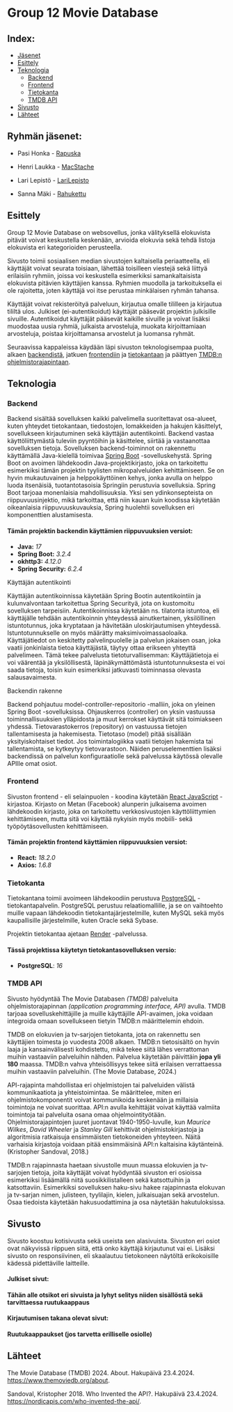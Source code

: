 # Group 12 Movie Database

## Index:
- [Jäsenet](#jasenet)
- [Esittely](esittely)
- [Teknologia](teknologia)
	- [Backend](#backend)
	- [Frontend](#frontend)
	- [Tietokanta](#tietokanta) 
	- [TMDB API](#tmdb_api) 
- [Sivusto](#sivusto)
- [Lähteet](#lähteet)

## <a name ="jasenet"></a> Ryhmän jäsenet:
- Pasi Honka - [Rapuska](https://www.github.com/Rapuska)

- Henri Laukka - [MacStache](https://www.github.com/MacStache)

- Lari Lepistö - [LariLepisto](https://www.github.com/LariLepisto)

- Sanna Mäki - [Rahukettu](https://www.github.com/rahukettu)

## <a name ="esittely"></a> Esittely
Group 12 Movie Database on websovellus, jonka välityksellä elokuvista pitävät voivat keskustella keskenään, arvioida elokuvia sekä tehdä listoja elokuvista eri kategorioiden perusteella. 

Sivusto toimii sosiaalisen median sivustojen kaltaisella periaatteella, eli käyttäjät voivat seurata toisiaan, lähettää toisilleen viestejä sekä liittyä erilaisiin ryhmiin, joissa voi keskustella esimerkiksi samankaltaisista elokuvista pitävien käyttäjien kanssa. Ryhmien muodolla ja tarkoituksella ei ole rajoitetta, joten käyttäjä voi itse perustaa minkälaisen ryhmän tahansa. 

Käyttäjät voivat rekisteröityä palveluun, kirjautua omalle tililleen ja kirjautua tililtä ulos. Julkiset (ei-autentikoidut) käyttäjät pääsevät projektin julkisille sivuille. Autentikoidut käyttäjät pääsevät kaikille sivuille ja voivat lisäksi muodostaa uusia ryhmiä, julkaista arvosteluja, muokata kirjoittamiaan arvosteluja, poistaa kirjoittamansa arvostelut ja luomansa ryhmät.

Seuraavissa kappaleissa käydään läpi sivuston teknologisempaa puolta, alkaen [backendistä](#backend), jatkuen [frontendiin](#frontend) ja [tietokantaan](#tietokanta) ja päättyen [TMDB:n ohjelmistorajapintaan](#tmdb_api).

## <a name ="teknologia"></a>Teknologia

### <a name ="backend"></a> Backend 
Backend sisältää sovelluksen kaikki palvelimella suoritettavat osa-alueet, kuten yhteydet tietokantaan, tiedostojen, lomakkeiden ja hakujen käsittelyt, sovellukseen kirjautuminen sekä käyttäjän autentikointi. Backend vastaa käyttöliittymästä tuleviin pyyntöihin ja käsittelee, siirtää ja vastaanottaa sovelluksen tietoja. 
Sovelluksen backend-toiminnot on rakennettu käyttämällä Java-kielellä toimivaa [Spring Boot](https://spring.io/projects/spring-boot) -sovelluskehystä. Spring Boot on avoimen lähdekoodin Java-projektikirjasto, joka on tarkoitettu esimerkiksi tämän projektin tyylisten mikropalveluiden kehittämiseen. Se on hyvin mukautuvainen ja helppokäyttöinen kehys, jonka avulla on helppo luoda itsenäisiä, tuotantotasoisia Springiin perustuvia sovelluksia. Spring Boot tarjoaa monenlaisia mahdollisuuksia. Yksi sen ydinkonsepteista on riippuvuusinjektio, mikä tarkoittaa, että niin kauan kuin koodissa käytetään oikeanlaisia riippuvuuskuvauksia, Spring huolehtii sovelluksen eri komponenttien alustamisesta.

#### Tämän projektin backendin käyttämien riippuvuuksien versiot:
- **Java:** *17*
- **Spring Boot:** *3.2.4*
- **okhttp3:** *4.12.0*
- **Spring Security:** *6.2.4*

Käyttäjän autentikointi

Käyttäjän autentikoinnissa käytetään Spring Bootin autentikointiin ja kulunvalvontaan tarkoitettua Spring Securityä, jota on kustomoitu sovelluksen tarpeisiin. Autentikoinnissa käytetään ns. tilatonta istuntoa, eli käyttäjälle tehdään autentikoinnin yhteydessä ainutkertainen, yksilöllinen istuntotunnus, joka kryptataan ja hävitetään uloskirjautumisen yhteydessä. Istuntotunnukselle on myös määrätty maksimivoimassaoloaika. Käyttäjätiedot on keskitetty palvelinpuolelle ja palvelun jokaisen osan, joka vaatii jonkinlaista tietoa käyttäjästä, täytyy ottaa erikseen yhteyttä palvelimeen. Tämä tekee palvelusta tietoturvallisemman: Käyttäjätietoja ei voi väärentää ja yksilöllisestä, läpinäkymättömästä istuntotunnuksesta ei voi saada tietoja, toisin kuin esimerkiksi jatkuvasti toiminnassa olevasta salausavaimesta.

Backendin rakenne

Backend pohjautuu model-controller-repositorio -malliin, joka on yleinen Spring Boot -sovelluksissa. Ohjauskerros (controller) on yksin vastuussa toiminnallisuuksien ylläpidosta ja muut kerrokset käyttävät sitä toimiakseen yhdessä. Tietovarastokerros (repository) on vastuussa tietojen tallentamisesta ja hakemisesta. Tietotaso (model) pitää sisällään yksityiskohtaiset tiedot. Jos toimintalogiikka vaatii tietojen hakemista tai tallentamista, se kytkeytyy tietovarastoon. 
Näiden peruselementtien lisäksi backendissä on palvelun konfiguraatiolle sekä palvelussa käytössä olevalle APIlle omat osiot. 



### <a name ="frontend"></a> Frontend
Sivuston frontend - eli selainpuolen - koodina käytetään [React JavaScript](https://react.dev/) -kirjastoa. Kirjasto on Metan (Facebook) alunperin julkaisema avoimen lähdekoodin kirjasto, joka on tarkoitettu verkkosivustojen käyttöliittymien kehittämiseen, mutta sitä voi käyttää nykyisin myös mobiili- sekä työpöytäsovellusten kehittämiseen.

#### Tämän projektin frontend käyttämien riippuvuuksien versiot:
- **React:** *18.2.0*
- **Axios:** *1.6.8*

### <a name ="tietokanta"></a> Tietokanta
Tietokantana toimii avoimeen lähdekoodiin perustuva [PostgreSQL](https://www.postgresql.org/) -tietokantapalvelin. PostgreSQL perustuu relaatiomallille, ja se on vaihtoehto muille vapaan lähdekoodin tietokantajärjestelmille, kuten MySQL sekä myös kaupallisille järjestelmille, kuten Oracle sekä Sybase.

Projektin tietokantaa ajetaan [Render](https://render.com/) -palvelussa.

#### Tässä projektissa käytetyn tietokantasovelluksen versio:
- **PostgreSQL**: *16*

### <a name ="tmdb_api"></a> TMDB API
Sivusto hyödyntää The Movie Databasen *(TMDB)* palveluita ohjelmistorajapinnan *(application programming interface, API)* avulla. TMDB tarjoaa sovelluskehittäjille ja muille käyttäjille API-avaimen, joka voidaan integroida omaan sovellukseen tietyin TMDB:n määrittelemin ehdoin.

TMDB on elokuvien ja tv-sarjojen tietokanta, jota on rakennettu sen käyttäjien toimesta jo vuodesta 2008 alkaen. TMDB:n tietosisältö on hyvin laaja ja kansainvälisesti kohdistettu, mikä tekee siitä lähes verrattoman muihin vastaaviin palveluihin nähden. Palvelua käytetään päivittäin **jopa yli 180** maassa. TMDB:n vahva yhteisöllisyys tekee siitä erilaisen verrattaessa muihin vastaaviin palveluihin. (The Movie Database, 2024.)

API-rajapinta mahdollistaa eri ohjelmistojen tai palveluiden välistä kommunikaatiota ja yhteistoimintaa. Se määrittelee, miten eri ohjelmistokomponentit voivat kommunikoida keskenään ja millaisia toimintoja ne voivat suorittaa. API:n avulla kehittäjät voivat käyttää valmiita toimintoja tai palveluita osana omaa ohjelmointityötään. Ohjelmistorajapintojen juuret juontavat 1940-1950-luvulle, kun *Maurice Wilkes*, *David Wheeler* ja *Stanley Gill* kehittivät ohjelmistokirjastoja ja algoritmisia ratkaisuja ensimmäisten tietokoneiden yhteyteen. Näitä varhaisia kirjastoja voidaan pitää ensimmäisinä API:n kaltaisina käytänteinä. (Kristopher Sandoval, 2018.) 

TMDB:n rajapinnasta haetaan sivustolle muun muassa elokuvien ja tv-sarjojen tietoja, joita käyttäjät voivat hyödyntää sivuston eri osioissa esimerkiksi lisäämällä niitä suosikkilistalleen sekä katsottuihin ja katsottaviin. Esimerkiksi sovelluksen haku-sivu hakee rajapinnasta elokuvan ja tv-sarjan nimen, julisteen, tyylilajin, kielen, julkaisuajan sekä arvostelun. Osaa tiedoista käytetään hakusuodattimina ja osa näytetään hakutuloksissa.

## <a name ="sivusto"></a> Sivusto
Sivusto koostuu kotisivusta sekä useista sen alasivuista. Sivuston eri osiot ovat näkyvissä riippuen siitä, että onko käyttäjä kirjautunut vai ei. Lisäksi sivusto on responsiivinen, eli skaalautuu tietokoneen näytöltä erikokoisille kädessä pidettäville laitteille.

#### Julkiset sivut:

#### Tähän alle otsikot eri sivuista ja lyhyt selitys niiden sisällöstä sekä tarvittaessa ruutukaappaus

#### Kirjautumisen takana olevat sivut:

#### Ruutukaappaukset (jos tarvetta erilliselle osiolle) 

## <a name ="lähteet"></a> Lähteet
The Movie Database (TMDB) 2024. About. Hakupäivä 23.4.2024. https://www.themoviedb.org/about.

Sandoval, Kristopher 2018. Who Invented the API?. Hakupäivä 23.4.2024. https://nordicapis.com/who-invented-the-api/.
